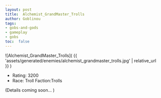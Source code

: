 ```yaml
---
layout: post
title:  Alchemist_GrandMaster_Trolls
author: Goblinou
tags:
- gobs-and-gods
- gameplay
- gobs
toc:  false
---
```


![Alchemist_GrandMaster_Trolls]( {{ 'assets/generated/enemies/alchemist_grandmaster_trolls.jpg' | relative_url }} )
- Rating: 3200
- Race: Troll  Faction:Trolls

(Details coming soon... )